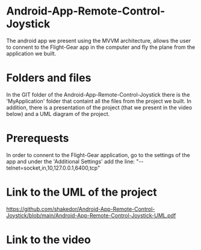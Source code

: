 # Android-App-Remote-Control-Joystick
The android app we present using the MVVM architecture, allows the user to connent to the Flight-Gear app in the computer and fly the plane from the application we built.

# Folders and files
In the GIT folder of the Android-App-Remote-Control-Joystick there is the 'MyApplication' folder that containt all the files from the project we built. In addition, there is a presentation of the project (that we present in the video below) and a UML diagram of the project.

# Prerequests
In order to connent to the Flight-Gear application, go to the settings of the app and under the 'Additional Settings' add the
line: "--telnet=socket,in,10,127.0.0.1,6400,tcp"

# Link to the UML of the project
https://github.com/shakedor/Android-App-Remote-Control-Joystick/blob/main/Android-App-Remote-Control-Joystick-UML.pdf

# Link to the video
